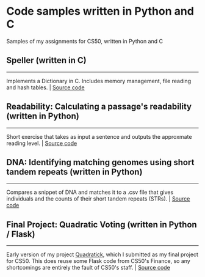 # Code samples written in Python and C
Samples of my assignments for CS50, written in Python and C

## Speller (written in C)
--------------
Implements a Dictionary in C. Includes memory management, file reading and hash tables. | [Source code](https://github.com/dougweltman/CS50-items/blob/main/dictionary.c)


## Readability: Calculating a passage's readability (written in Python)
--------------
Short exercise that takes as input a sentence and outputs the approxmate reading level. | [Source code](https://github.com/dougweltman/CS50-items/blob/main/readability.py)


## DNA: Identifying matching genomes using short tandem repeats (written in Python)
--------------
Compares a snippet of DNA and matches it to a .csv file that gives individuals and the counts of their short tandem repeats (STRs). | [Source code](https://github.com/dougweltman/CS50-items/blob/main/dna.py)


## Final Project: Quadratic Voting (written in Python / Flask)
--------------
Early version of my project [Quadratick](www.quadratick.com), which I submitted as my final project for CS50. This does reuse some Flask code from CS50's Finance, so any shortcomings are entirely the fault of CS50's staff. | [Source code](https://github.com/dougweltman/CS50-items/blob/main/quadratic.py)
